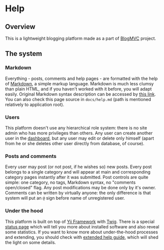 # Help

## Overview

This is a lightweight blogging platform made as a part of 
[BlogMVC](http://blogmvc.com) project.

## The system

### Markdown

Everything - posts, comments and help pages - are formatted with the help of
[Markdown](http://wikipedia.org/wiki/Markdown), a simple markup language.
Markdown is much less clumsy than plain HTML, and if you haven't worked with
it before, you will adapt easily. Original Markdown syntax description can be
accessed by [this link](http://daringfireball.net/projects/markdown/syntax).  
You can also check this page source in `docs/help.md` (path is mentioned
relatively to application root).

### Users

This platform doesn't use any hierarchical role system: there is no site admin
who has more privileges than others. Any user can create another user in the
[dashboard](/admin/users), but any user may edit or delete only himself (apart
from he or she deletes other user directly from database, of course).

### Posts and comments

Every user may post (or not post, if he wishes so) new posts. Every post belongs
to a single category and will appear at main and corresponding category pages
instantly after it was submitted. 
Post controls are quite simple: one category, no tags, Markdown syntax, no
"comments open/closed" flag. Any post modifications may be done only by it's
owner.  
Comments can be written by virtually anyone: the only difference is that system
will put an `@` sign before name of unregistered user.

### Under the hood

This platform is built on top of [Yii Framework](http://yiiframework.com) with
[Twig](http://twig.sensiolabs.org/). There is a special
[status page](/admin/options/status) which will tell you more about installed
software and also reveal some statistics.
If you want to know more about under-the-hood processes and extending, you
should check with [extended help guide](/admin/help/dev), which will shed the
light on some details.